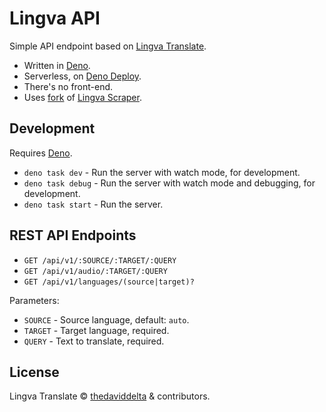 # Lingva API

Simple API endpoint based on [Lingva Translate](https://github.com/thedaviddelta/lingva-translate).

- Written in [Deno](https://deno.com/).
- Serverless, on [Deno Deploy](https://deno.com/deploy).
- There's no front-end.
- Uses [fork](https://github.com/cheeaun/lingva-scraper) of [Lingva Scraper](https://github.com/thedaviddelta/lingva-scraper).

## Development

Requires [Deno](https://deno.com/).

- `deno task dev` - Run the server with watch mode, for development.
- `deno task debug` - Run the server with watch mode and debugging, for development.
- `deno task start` - Run the server.

## REST API Endpoints

- `GET /api/v1/:SOURCE/:TARGET/:QUERY`
- `GET /api/v1/audio/:TARGET/:QUERY`
- `GET /api/v1/languages/(source|target)?`

Parameters:
- `SOURCE` - Source language, default: `auto`.
- `TARGET` - Target language, required.
- `QUERY` - Text to translate, required.

## License

Lingva Translate ©️ [thedaviddelta](https://github.com/thedaviddelta) & contributors.